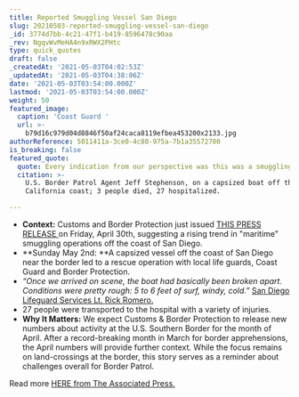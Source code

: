 ```yaml
---
title: Reported Smuggling Vessel San Diego
slug: 20210503-reported-smuggling-vessel-san-diego
_id: 3774d7bb-4c21-47f1-b419-8596478c90aa
_rev: NgqvWvMeHA4n9xRWX2PHtc
type: quick_quotes
draft: false
_createdAt: '2021-05-03T04:02:53Z'
_updatedAt: '2021-05-03T04:38:06Z'
date: '2021-05-03T03:54:00.000Z'
lastmod: '2021-05-03T03:54:00.000Z'
weight: 50
featured_image:
  caption: 'Coast Guard '
  url: >-
    b79d16c979d04d8846f50af24caca8119efbea453200x2133.jpg
authorReference: 5011411a-3ce0-4c80-975a-7b1a35572700
is_breaking: false
featured_quote:
  quote: Every indication from our perspective was this was a smuggling vessel
  citation: >-
    U.S. Border Patrol Agent Jeff Stephenson, on a capsized boat off the
    California coast; 3 people died, 27 hospitalized.

---
```

* **Context:** Customs and Border Protection just issued [THIS PRESS RELEASE ](https://www.cbp.gov/newsroom/local-media-release/san-diego-officials-ramp-operations-warn-against-illegal-entry-sea)on Friday, April 30th, suggesting a rising trend in "maritime" smuggling operations off the coast of San Diego.
* **Sunday May 2nd: **A capsized vessel off the coast of San Diego near the border led to a rescue operation with local life guards, Coast Guard and Border Protection.
* _“Once we arrived on scene, the boat had basically been broken apart. Conditions were pretty rough: 5 to 6 feet of surf, windy, cold.”_ [San Diego Lifeguard Services Lt. Rick Romero. ](https://apnews.com/article/san-diego-092f01e335e58c1d51531c30e7be841a)
* 27 people were transported to the hospital with a variety of injuries. 
* **Why It Matters:** We expect Customs & Border Protection to release new numbers about activity at the U.S. Southern Border for the month of April. After a record-breaking month in March for border apprehensions, the April numbers will provide further context. While the focus remains on land-crossings at the border, this story serves as a reminder about challenges overall for Border Patrol.

Read more [HERE from The Associated Press.](https://apnews.com/article/san-diego-092f01e335e58c1d51531c30e7be841a)